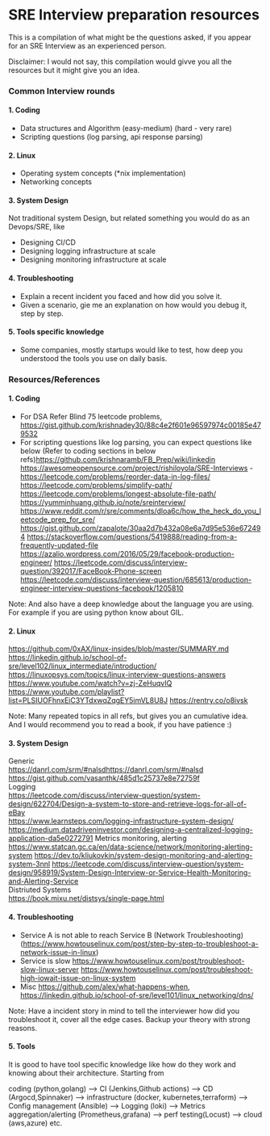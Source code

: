 
# SRE Interview preparation resources

This is a compilation of what might be the questions asked, if you appear for an SRE Interview as an experienced person.

Disclaimer: I would not say, this compilation would givve you all the resources but it might give you an idea.

### Common Interview rounds

  #### 1. Coding 
  - Data structures and Algorithm (easy-medium) (hard - very rare)
  - Scripting questions (log parsing, api response parsing)

  #### 2. Linux
  - Operating system concepts (*nix implementation)
  - Networking concepts

  #### 3. System Design
  Not traditional system Design, but related something you would do as an Devops/SRE, like
  - Designing CI/CD 
  - Designing logging infrastructure at scale
  - Designing monitoring infrastructure at scale

  #### 4. Troubleshooting 
  - Explain a recent incident you faced and how did you solve it.
  - Given a scenario, gie me an explanation on how would you debug it, step by step.

  #### 5. Tools specific knowledge
  - Some companies, mostly startups would like to test, how deep you understood the tools you use on daily basis.
  
     
### Resources/References

#### 1. Coding
- For DSA Refer Blind 75 leetcode problems, https://gist.github.com/krishnadey30/88c4e2f601e96597974c00185e479532
- For scripting questions like log parsing, you can expect questions like below (Refer to coding sections in below refs)https://github.com/krishnaramb/FB_Prep/wiki/linkedin https://awesomeopensource.com/project/rishiloyola/SRE-Interviews - https://leetcode.com/problems/reorder-data-in-log-files/ https://leetcode.com/problems/simplify-path/ https://leetcode.com/problems/longest-absolute-file-path/ https://yumminhuang.github.io/note/sreinterview/ https://www.reddit.com/r/sre/comments/dloa6c/how_the_heck_do_you_leetcode_prep_for_sre/ https://gist.github.com/zapalote/30aa2d7b432a08e6a7d95e536e672494 https://stackoverflow.com/questions/5419888/reading-from-a-frequently-updated-file https://azalio.wordpress.com/2016/05/29/facebook-production-engineer/ https://leetcode.com/discuss/interview-question/392017/FaceBook-Phone-screen https://leetcode.com/discuss/interview-question/685613/production-engineer-interview-questions-facebook/1205810

Note: And also have a deep knowledge about the language you are using. For example if you are using python know about GIL.

#### 2. Linux 
https://github.com/0xAX/linux-insides/blob/master/SUMMARY.md https://linkedin.github.io/school-of-sre/level102/linux_intermediate/introduction/ https://linuxopsys.com/topics/linux-interview-questions-answers  
https://www.youtube.com/watch?v=zj-ZeHuqvIQ    
https://www.youtube.com/playlist?list=PLSIUOFhnxEiC3YTdxwqZqgEY5imVL8U8J
https://rentry.co/o8ivsk

Note: Many repeated topics in all refs, but gives you an cumulative idea. And I would recommend you to read a book, if you have patience :)

#### 3. System Design 
Generic    
https://danrl.com/srm/#nalsdhttps://danrl.com/srm/#nalsd
https://gist.github.com/vasanthk/485d1c25737e8e72759f   
Logging  
https://leetcode.com/discuss/interview-question/system-design/622704/Design-a-system-to-store-and-retrieve-logs-for-all-of-eBay  
https://www.learnsteps.com/logging-infrastructure-system-design/
https://medium.datadriveninvestor.com/designing-a-centralized-logging-application-da5e0272791
Metrics monitoring, alerting   
https://www.statcan.gc.ca/en/data-science/network/monitoring-alerting-system
https://dev.to/kliukovkin/system-design-monitoring-and-alerting-system-3nnl
https://leetcode.com/discuss/interview-question/system-design/958919/System-Design-Interview-or-Service-Health-Monitoring-and-Alerting-Service    
Distriuted Systems   
https://book.mixu.net/distsys/single-page.html

#### 4. Troubleshooting
- Service A is not able to reach Service B  (Network Troubleshooting) (https://www.howtouselinux.com/post/step-by-step-to-troubleshoot-a-network-issue-in-linux)
- Service is slow https://www.howtouselinux.com/post/troubleshoot-slow-linux-server https://www.howtouselinux.com/post/troubleshoot-high-iowait-issue-on-linux-system
- Misc  https://github.com/alex/what-happens-when, https://linkedin.github.io/school-of-sre/level101/linux_networking/dns/

Note: Have a incident story in mind to tell the interviewer how did you troubleshoot it, cover all the edge cases. Backup your theory with strong reasons.

#### 5. Tools 
It is good to have tool specific knowledge like how do they work and knowing about their architecture. Starting from 

coding (python,golang) --> CI (Jenkins,Github actions) --> CD (Argocd,Spinnaker) --> infrastructure (docker, kubernetes,terraform) --> Config management (Ansible) --> Logging (loki) --> Metrics aggregation/alerting (Prometheus,grafana) --> perf testing(Locust) --> cloud (aws,azure)  etc.












